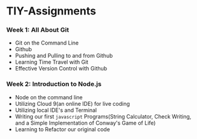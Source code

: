 TIY-Assignments
===============

### Week 1: All About Git 
  * Git on the Command Line
  * Github
  * Pushing and Pulling to and from Github
  * Learning Time Travel with Git
  * Effective Version Control with Github

### Week 2: Introduction to Node.js
  * Node on the command line
  * Utilizing Cloud 9(an online IDE) for live coding 
  * Utilizing local IDE's and Terminal
  * Writing our first `javascript` Programs(String Calculator, Check Writing, and a Simple Implementation of Conway's Game of Life)
  * Learning to Refactor our original code

